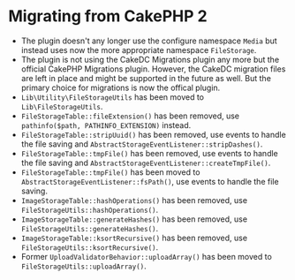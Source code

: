 Migrating from CakePHP 2
========================

* The plugin doesn't any longer use the configure namespace `Media` but instead uses now the more appropriate namespace `FileStorage`.
* The plugin is not using the CakeDC Migrations plugin any more but the official CakePHP Migrations plugin. However, the CakeDC migration files are left in place and might be supported in the future as well. But the primary choice for migrations is now the offical plugin.
* `Lib\Utility\FileStorageUtils` has been moved to `Lib\FileStorageUtils`.
* `FileStorageTable::fileExtension()` has been removed, use `pathinfo($path, PATHINFO_EXTENSION)` instead.
* `FileStorageTable::stripUuid()` has been removed, use events to handle the file saving and `AbstractStorageEventListener::stripDashes()`.
* `FileStorageTable::tmpFile()` has been removed, use events to handle the file saving and `AbstractStorageEventListener::createTmpFile()`.
* `FileStorageTable::tmpFile()` has been moved to `AbstractStorageEventListener::fsPath()`, use events to handle the file saving.
* `ImageStorageTable::hashOperations()` has been removed, use `FileStorageUtils::hashOperations()`.
* `ImageStorageTable::generateHashes()` has been removed, use `FileStorageUtils::generateHashes()`.
* `ImageStorageTable::ksortRecursive()` has been removed, use `FileStorageUtils::ksortRecursive()`.
* Former `UploadValidatorBehavior::uploadArray()` has been moved to `FileStorageUtils::uploadArray()`.